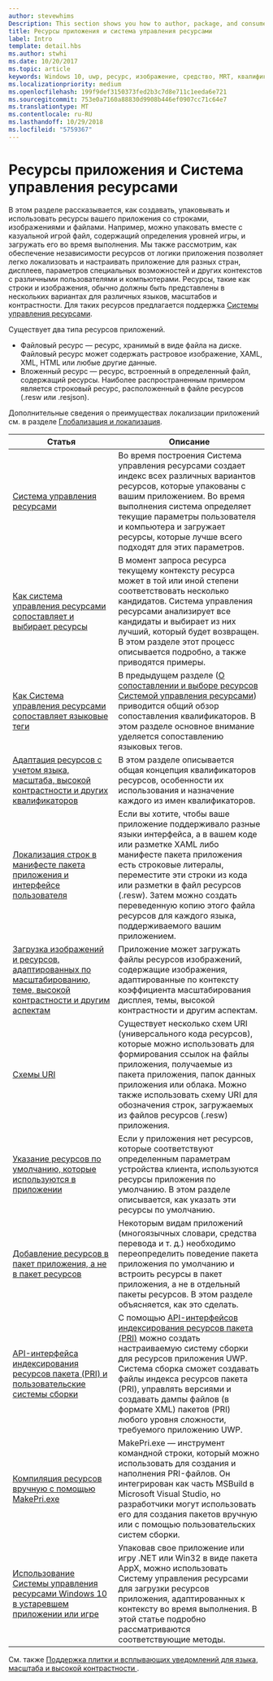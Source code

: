 ```yaml
---
author: stevewhims
Description: This section shows you how to author, package, and consume your app's string, image, and file resources.
title: Ресурсы приложения и система управления ресурсами
label: Intro
template: detail.hbs
ms.author: stwhi
ms.date: 10/20/2017
ms.topic: article
keywords: Windows 10, uwp, ресурс, изображение, средство, MRT, квалификатор
ms.localizationpriority: medium
ms.openlocfilehash: 199f9def3150373fed2b3c7d8e711c1eeda6e721
ms.sourcegitcommit: 753e0a7160a88830d9908b446ef0907cc71c64e7
ms.translationtype: MT
ms.contentlocale: ru-RU
ms.lasthandoff: 10/29/2018
ms.locfileid: "5759367"
---
```

# <a name="app-resources-and-the-resource-management-system"></a>Ресурсы приложения и Система управления ресурсами


В этом разделе рассказывается, как создавать, упаковывать и использовать ресурсы вашего приложения со строками, изображениями и файлами. Например, можно упаковать вместе с казуальной игрой файл, содержащий определения уровней игры, и загружать его во время выполнения. Мы также рассмотрим, как обеспечение независимости ресурсов от логики приложения позволяет легко локализовать и настраивать приложение для разных стран, дисплеев, параметров специальных возможностей и других контекстов с различными пользователями и компьютерами. Ресурсы, такие как строки и изображения, обычно должны быть представлены в нескольких вариантах для различных языков, масштабов и контрастности. Для таких ресурсов предлагается поддержка [Системы управления ресурсами](resource-management-system.md).

Существует два типа ресурсов приложений.
- Файловый ресурс — ресурс, хранимый в виде файла на диске. Файловый ресурс может содержать растровое изображение, XAML, XML, HTML или любые другие данные.
- Вложенный ресурс — ресурс, встроенный в определенный файл, содержащий ресурсы. Наиболее распространенным примером является строковый ресурс, расположенный в файле ресурсов (.resw или .resjson).

Дополнительные сведения о преимуществах локализации приложений см. в разделе [Глобализация и локализация](../design/globalizing/globalizing-portal.md).

| Статья | Описание |
|---------|-------------|
| [Система управления ресурсами](resource-management-system.md) | Во время построения Система управления ресурсами создает индекс всех различных вариантов ресурсов, которые упакованы с вашим приложением. Во время выполнения система определяет текущие параметры пользователя и компьютера и загружает ресурсы, которые лучше всего подходят для этих параметров. |
| [Как система управления ресурсами сопоставляет и выбирает ресурсы](how-rms-matches-and-chooses-resources.md) | В момент запроса ресурса текущему контексту ресурса может в той или иной степени соответствовать несколько кандидатов. Система управления ресурсами анализирует все кандидаты и выбирает из них лучший, который будет возвращен. В этом разделе этот процесс описывается подробно, а также приводятся примеры. |
| [Как Система управления ресурсами сопоставляет языковые теги](how-rms-matches-lang-tags.md) | В предыдущем разделе ([О сопоставлении и выборе ресурсов Системой управления ресурсами](how-rms-matches-and-chooses-resources.md)) приводится общий обзор сопоставления квалификаторов. В этом разделе основное внимание уделяется сопоставлению языковых тегов. |
| [Адаптация ресурсов с учетом языка, масштаба, высокой контрастности и других квалификаторов](tailor-resources-lang-scale-contrast.md) | В этом разделе описывается общая концепция квалификаторов ресурсов, особенности их использования и назначение каждого из имен квалификаторов. |
| [Локализация строк в манифесте пакета приложения и интерфейсе пользователя](localize-strings-ui-manifest.md) | Если вы хотите, чтобы ваше приложение поддерживало разные языки интерфейса, а в вашем коде или разметке XAML либо манифесте пакета приложения есть строковые литералы, переместите эти строки из кода или разметки в файл ресурсов (.resw). Затем можно создать переведенную копию этого файла ресурсов для каждого языка, поддерживаемого вашим приложением. |
| [Загрузка изображений и ресурсов, адаптированных по масштабированию, теме, высокой контрастности и другим аспектам](images-tailored-for-scale-theme-contrast.md) | Приложение может загружать файлы ресурсов изображений, содержащие изображения, адаптированные по контексту коэффициента масштабирования дисплея, темы, высокой контрастности и другим аспектам. |
| [Схемы URI](uri-schemes.md) | Существует несколько схем URI (универсального кода ресурсов), которые можно использовать для формирования ссылок на файлы приложения, получаемые из пакета приложения, папок данных приложения или облака. Можно также использовать схему URI для обозначения строк, загружаемых из файлов ресурсов (.resw) приложения. |
| [Указание ресурсов по умолчанию, которые используются в приложении](specify-default-resources-installed.md) | Если у приложения нет ресурсов, которые соответствуют определенным параметрам устройства клиента, используются ресурсы приложения по умолчанию. В этом разделе описывается, как указать эти ресурсы по умолчанию. |
| [Добавление ресурсов в пакет приложения, а не в пакет ресурсов](build-resources-into-app-package.md) | Некоторым видам приложений (многоязычных словари, средства перевода и т. д.) необходимо переопределить поведение пакета приложения по умолчанию и встроить ресурсы в пакет приложения, а не в отдельный пакеты ресурсов. В этом разделе объясняется, как это сделать. |
| [API-интерфейса индексирования ресурсов пакета (PRI) и пользовательские системы сборки](pri-apis-custom-build-systems.md) | С помощью [API-интерфейсов индексирования ресурсов пакета (PRI)](https://msdn.microsoft.com/library/windows/desktop/mt845690) можно создать настраиваемую систему сборки для ресурсов приложения UWP. Система сборка сможет создавать файлы индекса ресурсов пакета (PRI), управлять версиями и создавать дампы файлов (в формате XML) пакетов (PRI) любого уровня сложности, требуемого приложению UWP. |
| [Компиляция ресурсов вручную с помощью MakePri.exe](compile-resources-manually-with-makepri.md) | MakePri.exe — инструмент командной строки, который можно использовать для создания и наполнения PRI-файлов. Он интегрирован как часть MSBuild в Microsoft Visual Studio, но разработчики могут использовать его для создания пакетов вручную или с помощью пользовательских систем сборки. |
| [Использование Системы управления ресурсами Windows 10 в устаревшем приложении или игре](using-mrt-for-converted-desktop-apps-and-games.md) | Упаковав свое приложение или игру .NET или Win32 в виде пакета AppX, можно использовать Систему управления ресурсами для загрузки ресурсов приложения, адаптированных к контексту во время выполнения. В этой статье подробно рассматриваются соответствующие методы. |

См. также [Поддержка плитки и всплывающих уведомлений для языка, масштаба и высокой контрастности ](../design/shell/tiles-and-notifications/tile-toast-language-scale-contrast.md).
